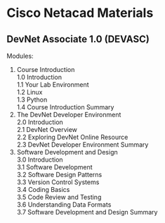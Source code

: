 # Cisco Netacad Materials

## DevNet Associate 1.0 (DEVASC)
Modules:
1. Course Introduction  
    1.0 Introduction  
    1.1 Your Lab Environment  
    1.2 Linux  
    1.3 Python  
    1.4 Course Introduction Summary  
2. The DevNet Developer Environment  
    2.0 Introduction  
    2.1 DevNet Overview  
    2.2 Exploring DevNet Online Resource  
    2.3 DevNet Developer Environment Summary  
3. Software Development and Design  
    3.0 Introduction  
    3.1 Software Development  
    3.2 Software Design Patterns  
    3.3 Version Control Systems  
    3.4 Coding Basics  
    3.5 Code Review and Testing  
    3.6 Understanding Data Formats  
    3.7 Software Development and Design Summary  